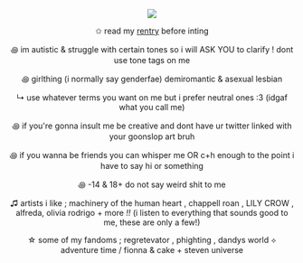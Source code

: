 <p align="center">
  <img src="https://files.catbox.moe/fr9s1v.webp">
</p>

<div align="center">

✩ read my [rentry](https://rentry.co/mirroredgem) before inting 

꩜ im autistic & struggle with certain tones so i will ASK YOU to clarify ! dont use tone tags on me

꩜ girlthing (i normally say genderfae) demiromantic & asexual lesbian

↳ use whatever terms you want on me but i prefer neutral ones :3 (idgaf what you call me)

꩜ if you're gonna insult me be creative and dont have ur twitter linked with your goonslop art bruh

꩜ if you wanna be friends you can whisper me OR c+h enough to the point i have to say hi or something

꩜ -14 & 18+ do not say weird shit to me 

♫ artists i like ; machinery of the human heart , chappell roan , LILY CROW , alfreda, olivia rodrigo + more *!!* (i listen to everything that sounds good to me, these are only a few!)

☆ some of my fandoms ; regretevator , phighting , dandys world ⟡ adventure time / fionna & cake + steven universe 

</div>
